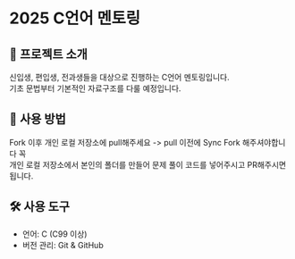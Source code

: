 # 2025 C언어 멘토링

## 🚀 프로젝트 소개
신입생, 편입생, 전과생들을 대상으로 진행하는 C언어 멘토링입니다.  
기초 문법부터 기본적인 자료구조를 다룰 예정입니다.

## 🤝 사용 방법
Fork 이후 개인 로컬 저장소에 pull해주세요 -> pull 이전에 Sync Fork 해주셔야합니다 꼭   
개인 로컬 저장소에서 본인의 폴더를 만들어 문제 풀이 코드를 넣어주시고 PR해주시면 됩니다.  

## 🛠️ 사용 도구
- 언어: C (C99 이상)
- 버전 관리: Git & GitHub
